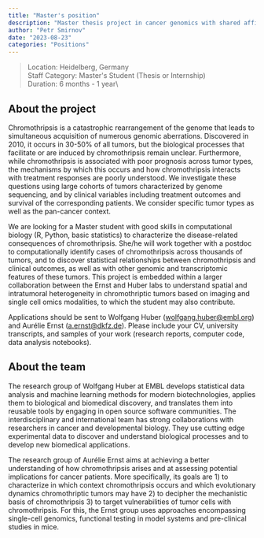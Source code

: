 ```yaml
---
title: "Master's position"
description: "Master thesis project in cancer genomics with shared affiliation between EMBL and the German Cancer Research Center (DKFZ) in Heidelberg, Germany"
author: "Petr Smirnov"
date: "2023-08-23"
categories: "Positions"
---
```


> Location: Heidelberg, Germany\
> Staff Category: Master's Student (Thesis or Internship)\
> Duration: 6 months - 1 year\

## About the project 


Chromothripsis is a catastrophic rearrangement of the genome that leads to simultaneous acquisition of numerous genomic aberrations. Discovered in 2010, it occurs in 30-50% of all tumors, but the biological processes that facilitate or are induced by chromothripsis remain unclear. Furthermore, while chromothripsis is associated with poor prognosis across tumor types, the mechanisms by which this occurs and how chromothripsis interacts with treatment responses are poorly understood. We investigate these questions using large cohorts of tumors characterized by genome sequencing, and by clinical variables including treatment outcomes and survival of the corresponding patients. We consider specific tumor types as well as the pan-cancer context.

We are looking for a Master student with good skills in computational biology (R, Python, basic statistics) to characterize the disease-related consequences of chromothripsis. She/he will work together with a postdoc to computationally identify cases of chromothripsis across thousands of tumors, and to discover statistical relationships between chromothripsis and clinical outcomes, as well as with other genomic and transcriptomic features of these tumors. This project is embedded within a larger collaboration between the Ernst and Huber labs to understand spatial and intratumoral heterogeneity in chromothriptic tumors based on imaging and single cell omics modalities, to which the student may also contribute. 

Applications should be sent to Wolfgang Huber (wolfgang.huber@embl.org) and Aurélie Ernst (a.ernst@dkfz.de). Please include your CV, university transcripts, and samples of your work (research reports, computer code, data analysis notebooks).


## About the team 

The research group of Wolfgang Huber at EMBL develops statistical data analysis and machine learning methods for modern biotechnologies, applies them to biological and biomedical discovery, and translates them into reusable tools by engaging in open source software communities. The interdisciplinary and international team has strong collaborations with researchers in cancer and developmental biology. They use cutting edge experimental data to discover and understand biological processes and to develop new biomedical applications. 

The research group of Aurélie Ernst aims at achieving a better understanding of how chromothripsis arises and at assessing potential implications for cancer patients. More specifically, its goals are 1) to characterize in which context chromothripsis occurs and which evolutionary dynamics chromothriptic tumors may have 2) to decipher the mechanistic basis of chromothripsis 3) to target vulnerabilities of tumor cells with chromothripsis. For this, the Ernst group uses approaches encompassing single-cell genomics, functional testing in model systems and pre-clinical studies in mice.


 

